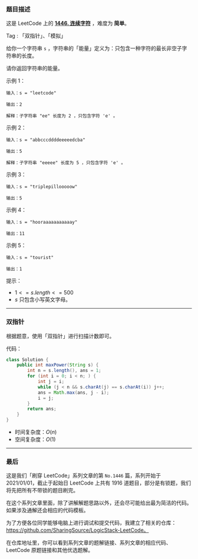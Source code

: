 ### 题目描述

这是 LeetCode 上的 **[1446. 连续字符](https://leetcode-cn.com/problems/consecutive-characters/solution/gong-shui-san-xie-jian-dan-shuang-zhi-zh-xtv6/)** ，难度为 **简单**。

Tag : 「双指针」、「模拟」

给你一个字符串 `s` ，字符串的「能量」定义为：只包含一种字符的最长非空子字符串的长度。

请你返回字符串的能量。

示例 1：
```
输入：s = "leetcode"

输出：2

解释：子字符串 "ee" 长度为 2 ，只包含字符 'e' 。
```
示例 2：
```
输入：s = "abbcccddddeeeeedcba"

输出：5

解释：子字符串 "eeeee" 长度为 5 ，只包含字符 'e' 。
```
示例 3：
```
输入：s = "triplepillooooow"

输出：5
```
示例 4：
```
输入：s = "hooraaaaaaaaaaay"

输出：11
```
示例 5：
```
输入：s = "tourist"

输出：1
```

提示：
* $1 <= s.length <= 500$
* $s$ 只包含小写英文字母。

---

### 双指针

根据题意，使用「双指针」进行扫描计数即可。

代码：
```Java
class Solution {
    public int maxPower(String s) {
        int n = s.length(), ans = 1;
        for (int i = 0; i < n; ) {
            int j = i;
            while (j < n && s.charAt(j) == s.charAt(i)) j++;
            ans = Math.max(ans, j - i);
            i = j;
        }
        return ans;
    }
}
```
* 时间复杂度：$O(n)$
* 空间复杂度：$O(1)$

---

### 最后

这是我们「刷穿 LeetCode」系列文章的第 `No.1446` 篇，系列开始于 2021/01/01，截止于起始日 LeetCode 上共有 1916 道题目，部分是有锁题，我们将先把所有不带锁的题目刷完。

在这个系列文章里面，除了讲解解题思路以外，还会尽可能给出最为简洁的代码。如果涉及通解还会相应的代码模板。

为了方便各位同学能够电脑上进行调试和提交代码，我建立了相关的仓库：https://github.com/SharingSource/LogicStack-LeetCode。

在仓库地址里，你可以看到系列文章的题解链接、系列文章的相应代码、LeetCode 原题链接和其他优选题解。

